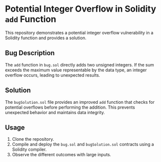 # Potential Integer Overflow in Solidity `add` Function

This repository demonstrates a potential integer overflow vulnerability in a Solidity function and provides a solution.

## Bug Description
The `add` function in `bug.sol` directly adds two unsigned integers.  If the sum exceeds the maximum value representable by the data type, an integer overflow occurs, leading to unexpected results.

## Solution
The `bugSolution.sol` file provides an improved `add` function that checks for potential overflows before performing the addition. This prevents unexpected behavior and maintains data integrity.

## Usage
1. Clone the repository.
2. Compile and deploy the `bug.sol` and `bugSolution.sol` contracts using a Solidity compiler.
3. Observe the different outcomes with large inputs.

